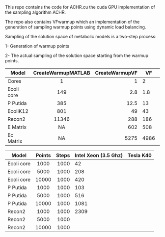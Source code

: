 This repo contains the code for ACHR.cu the cuda GPU implementation of the sampling algorithm ACHR.

The repo also contains VFwarmup which an implementation of the generation of sampling warmup points using dynamic load balancing.

Sampling of the solution space of metabolic models is a two-step process:

1- Generation of warmup points

2- The actual sampling of the solution space starting from the warmup points.


| Model         | CreateWarmupMATLAB | CreateWarmupVF  |VF  |VF |VF |VF |VF |
| ------------- |:------------------:| ---------------:|----|---|---|---|---|
| Cores         | 1                  | 1               |2   |4  |8  |16 |32 |
| Ecoli core    |149                 |2.8              |1.8 |0.8|0.7|0.5|0.5|
| P Putida      | 385                | 12.5            |13  |8  |4  |2  |2  |
| EcoliK12      | 801                |    49           |43  |23 |10.4|9.5|9.1|
| Recon2        | 11346              |     288         |186 |30 |32  |24 |21|
| E Matrix      | NA                 |   602           |508 |130|52  |43 |43|
| Ec Matrix     | NA                 | 5275            |4986|924|224 |118|117|



| Model         | Points             | Steps           |Intel Xeon (3.5 Ghz)  |Tesla K40 |
| ------------- |:------------------:| ---------------:|----------------------|----------|
| Ecoli core    | 1000               | 1000            |42                    |          |
| Ecoli core    | 5000               | 1000            |208                   |  |
| Ecoli core    | 10000              | 1000            |420                   |  |
| P Putida      | 1000               | 1000            |103                   |  |
| P Putida      | 5000               | 1000            |516                   |  |
| P Putida      | 10000              | 1000            |1081                  |  |
| Recon2        | 1000               | 1000            |2309                  |  |
| Recon2        | 5000               | 1000            |                      |  |
| Recon2        | 10000              | 1000            |                      |  |
